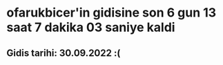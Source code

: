 # ofarukbicer'in gidisine son 6 gun 13 saat 7 dakika 03 saniye kaldi

## Gidis tarihi: 30.09.2022 :(